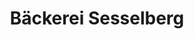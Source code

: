 ---
title: "Bäckerei Sesselberg"
url: /neustadt-in-holstein/baeckerei-sesselberg-am-markt/
shop: Bäckerei
---